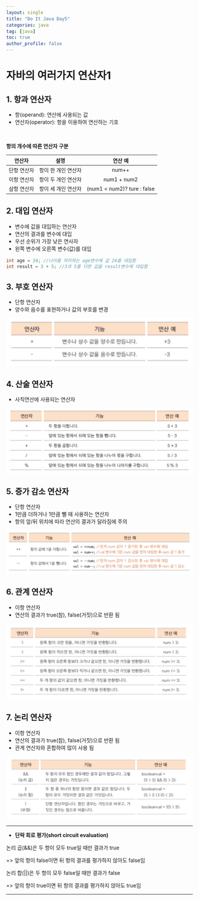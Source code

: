 ```yaml
---
layout: single
title: "Do It Java Day5"
categories: java
tag: [java]
toc: true
author_profile: false
---
```

# 자바의 여러가지 연산자1

## 1. 항과 연산자

* 항(operand): 연산에 사용되는 값
* 연산자(operator): 항을 이용하여 연산하는 기호

​        

**항의 개수에 따른 연산자 구분**

|   연산자    |        설명         |           연산 예           |
| :---------: | :-----------------: | :-------------------------: |
| 단항 연산자 | 항이 한 개인 연산자 |            num++            |
| 이항 연산자 | 항이 두 개인 연산자 |         num1 + num2         |
| 삼항 연산자 | 항이 세 개인 연산자 | (num1 < num2)? ture : false |



## 2. 대입 연산자

* 변수에 값을 대입하는 연산자
* 연산의 결과를 변수에 대입
* 우선 순위가 가장 낮은 연사자
* 왼쪽 변수에 오른쪽 변수(값)를 대입

```java
int age = 24; //나이를 의미하는 age변수에 값 24를 대입함
int result = 3 + 5; //3과 5를 더한 값을 result변수에 대입함
```



## 3. 부호 연산자

* 단항 연산자
* 양수와 음수를 표현하거나 값의 부호를 변경

<img src="../../images/Do_It_Java/Day5/image1.png" style="zoom:80%;" />



## 4. 산술 연산자

* 사칙연산에 사용되는 연산자

<img src="../../images/Do_It_Java/Day5/image2.png" style="zoom:80%;" />



## 5. 증가 감소 연산자

* 단항 연산자
* 1만큼 더하거나 1만큼 뺄 때 사용하는 연산자
* 항의 앞/뒤 위치에 따라 연산의 결과가 달라짐에 주의

<img src="../../images/Do_It_Java/Day5/image3.png" style="zoom:80%;" />



## 6. 관계 연산자

* 이항 연산자
* 연산의 결과가 true(참), false(거짓)으로 반환 됨

<img src="../../images/Do_It_Java/Day5/image4.png" style="zoom:80%;" />



## 7. 논리 연산자

* 이항 연산자
* 연산의 결과가 true(참), false(거짓)으로 반환 됨
* 관계 연산자와 혼합하여 많이 사용 됨

<img src="../../images/Do_It_Java/Day5/image5.png" style="zoom:80%;" />

<hr>

* **단락 회로 평가(short circuit evaluation)**

논리 곱(&&)은 두 항이 모두 true일 때만 결과가 true

=> 앞의 항이 false이면 뒤 항의 결과를 평가하지 않아도 false임

논리 합(||)은 두 항이 모두 false일 때만 결과가 false

=> 앞의 항이 true이면 뒤 항의 결과를 평가하지 않아도 true임

<hr>


